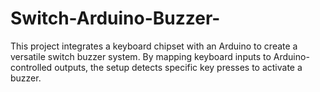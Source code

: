 # Switch-Arduino-Buzzer-
This project integrates a keyboard chipset with an Arduino to create a versatile switch buzzer system. By mapping keyboard inputs to Arduino-controlled outputs, the setup detects specific key presses to activate a buzzer.
